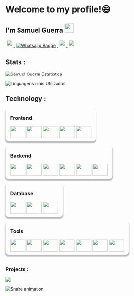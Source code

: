 # Welcome to my profile!😄 
## I'm Samuel Guerra <img src="https://github.com/TheDudeThatCode/TheDudeThatCode/raw/master/Assets/Hi.gif" width="29px" style="max-width: 100%; display: inline-block;" data-target="animated-image.originalImage">

<div style='display: inline-block; margin: 0;'>
    <a href='https://www.linkedin.com/in/samuel-guerra-aquino' rel="nofollow">
        <img src="https://img.shields.io/badge/LinkedIn-0077B5?style=for-the-badge&logo=linkedin&logoColor=white" data-canonical-src="https://cdn.jsdelivr.net/npm/simple-icons@v3/icons/linkedin.svg" style="max-width: 100%;margin: 5px;">
    </a>
    <a href="https://api.whatsapp.com/send?phone=5511944618046&amp;text=Olá%2C%20Samuel!" rel="nofollow">
        <img src="https://img.shields.io/badge/WhatsApp-25D366?style=for-the-badge&logo=whatsapp&logoColor=white" alt="Whatsapp Badge" data-canonical-src="https://img.shields.io/badge/+55_11_944618046?style=flat&amp;labelColor=000&amp;logo=whatsapp&amp;logoColor=white&amp;link=https://api.whatsapp.com/send?phone=5511944618046&amp;text=Olá%2C%20Samuel!"style="max-width: 100%;margin: 5px;">
    </a>
    <a href="https://t.me/Samu_War">
        <img src="https://img.shields.io/badge/Telegram-2CA5E0?style=for-the-badge&logo=telegram&logoColor=white" style="max-width: 100%;margin: 5px;">
    </a>
    <a href="mailto:samuzinhoguerra@gmail.com">
        <img src="https://img.shields.io/badge/Gmail-D14836?style=for-the-badge&logo=gmail&logoColor=white" style="max-width: 100%;margin: 5px;">
    </a>
    
</div>

## Stats :
<div>

![Samuel Guerra Estatistica](https://github-readme-stats.vercel.app/api?username=SamG1002&show_icons=true)

![Linguagens mais Utilizados](https://github-readme-stats.vercel.app/api/top-langs/?username=SamG1002&layout=compact)

</div>


<!-- linguagens -->
## Technology :

<div style="border-radius: 10px; padding: 0px 15px 7px; margin: 0px 10px 15px 0px;display: inline-block; -webkit-box-shadow: 5px 5px 15px 5px rgba(0,0,0,0.45); box-shadow: 0px 4px 3px 2px rgba(0,0,0,0.25);">

### Frontend
<img width='50' height='40' src="https://cdn.jsdelivr.net/gh/devicons/devicon/icons/html5/html5-original.svg"/>
    <img width='50' height='40' src='https://cdn.jsdelivr.net/gh/devicons/devicon/icons/css3/css3-original.svg' />
    <img width='50' height='40' src="https://cdn.jsdelivr.net/gh/devicons/devicon/icons/javascript/javascript-original.svg" />
    <img width='50' height='40' src="https://cdn.jsdelivr.net/gh/devicons/devicon/icons/bootstrap/bootstrap-original.svg" />
    <img width='50' height='40' src="https://cdn.jsdelivr.net/gh/devicons/devicon/icons/jquery/jquery-original.svg" /> 
</div>

<div style="border-radius: 10px; padding: 0px 15px 7px; margin: 0px 10px 15px 0px;display: inline-block; -webkit-box-shadow: 5px 5px 15px 5px rgba(0,0,0,0.45); box-shadow: 0px 4px 3px 2px rgba(0,0,0,0.25);">

### Backend    
<img width='50' height='40' src="https://cdn.jsdelivr.net/gh/devicons/devicon/icons/nodejs/nodejs-original.svg" />
    <img width='50' height='40' src="https://cdn.jsdelivr.net/gh/devicons/devicon/icons/react/react-original.svg" />
    <img width='50' height='40' src="https://cdn.jsdelivr.net/gh/devicons/devicon/icons/php/php-original.svg" />
    <img width='50' height='40' src="https://cdn.jsdelivr.net/gh/devicons/devicon/icons/java/java-original.svg" />
    <img width='50' height='40' src="https://cdn.jsdelivr.net/gh/devicons/devicon/icons/csharp/csharp-original.svg" />     
    <img width='50' height='40' src="https://cdn.jsdelivr.net/gh/devicons/devicon/icons/python/python-original.svg" />
</div>

<div style="border-radius: 10px; padding: 0px 15px 7px; margin: 0px 10px 15px 0px;display: inline-block; -webkit-box-shadow: 5px 5px 15px 5px rgba(0,0,0,0.45); box-shadow: 0px 4px 3px 2px rgba(0,0,0,0.25);">

### Database
<img width='50' height='40' src="https://cdn.jsdelivr.net/gh/devicons/devicon/icons/microsoftsqlserver/microsoftsqlserver-plain.svg" />
<img width='50' height='40' src="https://cdn.jsdelivr.net/gh/devicons/devicon/icons/pandas/pandas-original.svg" />
    <img width='50' height='40' src="https://cdn.jsdelivr.net/gh/devicons/devicon/icons/mysql/mysql-original.svg" />
    
</div>
<div style="border-radius: 10px; padding: 0px 15px 7px; margin: 0px 10px 15px 0px;display: inline-block; -webkit-box-shadow: 5px 5px 15px 5px rgba(0,0,0,0.45); box-shadow: 0px 4px 3px 2px rgba(0,0,0,0.25);">

### Tools
<img width='50' height='40' src="https://cdn.jsdelivr.net/gh/devicons/devicon/icons/androidstudio/androidstudio-original.svg" />
    <img width='50' height='40' src="https://cdn.jsdelivr.net/gh/devicons/devicon/icons/trello/trello-plain.svg" />
    <img width='50' height='40' src="https://cdn.jsdelivr.net/gh/devicons/devicon/icons/figma/figma-original.svg" />      
    <img width='50' height='40' src="https://cdn.jsdelivr.net/gh/devicons/devicon/icons/xd/xd-plain.svg" />
    <img width='50' height='40' src="https://cdn.jsdelivr.net/gh/devicons/devicon/icons/photoshop/photoshop-plain.svg" />     
    <img width='50' height='40' src="https://cdn.jsdelivr.net/gh/devicons/devicon/icons/unity/unity-original.svg" />
    <img width='50' height='40' src="https://cdn.jsdelivr.net/gh/devicons/devicon/icons/visualstudio/visualstudio-plain.svg" />
               
    
          
          
</div>

<!-- projetos -->
### Projects :
<div>
<a href="https://github.com/Almeida154/refinances">
  <img align="center" src="https://github-readme-stats.vercel.app/api/pin/?username=Almeida154&repo=refinances" />
</a>
</div>
<!-- game -->
<div>

![Snake animation](https://github.com/SamG1002/SamG1002/blob/output/github-contribution-grid-snake.svg)

</div>
